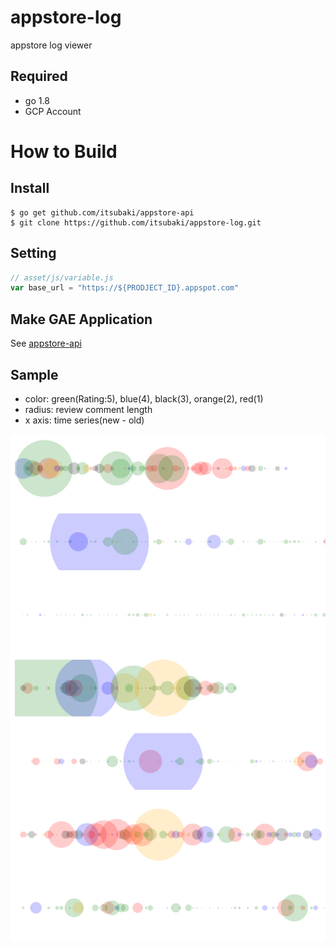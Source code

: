 # appstore-log
appstore log viewer

## Required

- go 1.8
- GCP Account

# How to Build

## Install

```console
$ go get github.com/itsubaki/appstore-api
$ git clone https://github.com/itsubaki/appstore-log.git
```

## Setting

```javascript
// asset/js/variable.js
var base_url = "https://${PRODJECT_ID}.appspot.com"
```

## Make GAE Application

See [appstore-api](https://github.com/itsubaki/appstore-api)

## Sample

 - color: green(Rating:5), blue(4), black(3), orange(2), red(1)
 - radius: review comment length
 - x axis: time series(new - old)

![](./sample.png)
